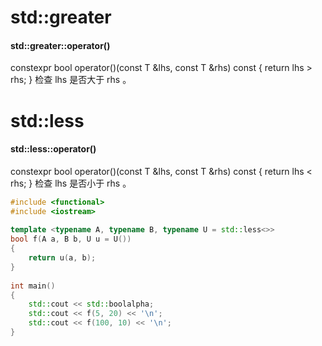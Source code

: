 






# std::greater
#### std::greater::operator()
constexpr bool operator()(const T &lhs, const T &rhs) const 
{
    return lhs > rhs;
}
检查 lhs 是否大于 rhs 。


# std::less
#### std::less::operator()
constexpr bool operator()(const T &lhs, const T &rhs) const 
{
    return lhs < rhs;
}
检查 lhs 是否小于 rhs 。
```cpp
#include <functional>
#include <iostream>
 
template <typename A, typename B, typename U = std::less<>>
bool f(A a, B b, U u = U())
{
    return u(a, b);
}
 
int main() 
{
    std::cout << std::boolalpha;   
    std::cout << f(5, 20) << '\n';
    std::cout << f(100, 10) << '\n';
}
```